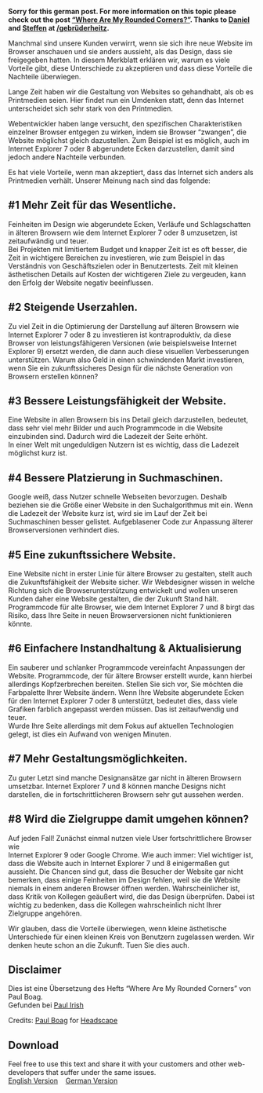 
<strong>Sorry for this german post. For more information on this topic please check out the post <a title="“Where Are My Rounded Corners?” – German Translation" href="https://hansreinl.de/archive/where-are-my-rounded-corners/">“Where Are My Rounded Corners?”</a>. Thanks to <a title="Daniel Heitz - Interaction Designer" href="http://dnlhtz.de/" target="_blank">Daniel</a> and <a title="Steffen Müller: TYPO3 blog" href="http://t3node.de/" target="_blank">Steffen</a> at <a title="/gebrüderheitz - TYPO3 and WordPress" href="http://gebruederheitz.de/" target="_blank">/gebrüderheitz</a>.</strong>

Manchmal sind unsere Kunden verwirrt, wenn sie sich ihre neue Website im Browser anschauen und sie anders aussieht, als das Design, dass sie freigegeben hatten. In diesem Merkblatt erklären wir, warum es viele Vorteile gibt, diese Unterschiede zu akzeptieren und dass diese Vorteile die Nachteile überwiegen.

Lange Zeit haben wir die Gestaltung von Websites so gehandhabt, als ob es Printmedien seien. Hier findet nun ein Umdenken statt, denn das Internet unterscheidet sich sehr stark von den Printmedien.

Webentwickler haben lange versucht, den spezifischen Charakteristiken einzelner Browser entgegen zu wirken, indem sie Browser “zwangen”, die Website möglichst gleich dazustellen. Zum Beispiel ist es möglich, auch im Internet Explorer 7 oder 8 abgerundete Ecken darzustellen, damit sind jedoch andere Nachteile verbunden.

Es hat viele Vorteile, wenn man akzeptiert, dass das Internet sich anders als Printmedien verhält. Unserer Meinung nach sind das folgende:

## #1 Mehr Zeit für das Wesentliche.

Feinheiten im Design wie abgerundete Ecken, Verläufe und Schlagschatten in älteren Browsern wie dem Internet Explorer 7 oder 8 umzusetzen, ist zeitaufwändig und teuer.<br>
Bei Projekten mit limitiertem Budget und knapper Zeit ist es oft besser, die Zeit in wichtigere Bereichen zu investieren, wie zum Beispiel in das Verständnis von Geschäftszielen oder in Benutzertests. Zeit mit kleinen ästhetischen Details auf Kosten der wichtigeren Ziele zu vergeuden, kann den Erfolg der Website negativ beeinflussen.

## #2 Steigende Userzahlen.

Zu viel Zeit in die Optimierung der Darstellung auf älteren Browsern wie Internet Explorer 7 oder 8 zu investieren ist kontraproduktiv, da diese Browser von leistungsfähigeren Versionen (wie beispielsweise Internet Explorer 9) ersetzt werden, die dann auch diese visuellen Verbesserungen unterstützen. Warum also Geld in einen schwindenden Markt investieren, wenn Sie ein zukunftssicheres Design für die nächste Generation von Browsern erstellen können?

## #3 Bessere Leistungsfähigkeit der Website.

Eine Website in allen Browsern bis ins Detail gleich darzustellen, bedeutet, dass sehr viel mehr Bilder und auch Programmcode in die Website einzubinden sind. Dadurch wird die Ladezeit der Seite erhöht.<br>
In einer Welt mit ungeduldigen Nutzern ist es wichtig, dass die Ladezeit möglichst kurz ist.

## #4 Bessere Platzierung in Suchmaschinen.

Google weiß, dass Nutzer schnelle Webseiten bevorzugen. Deshalb beziehen sie die Größe einer Website in den Suchalgorithmus mit ein. Wenn die Ladezeit der Website kurz ist, wird sie im Lauf der Zeit bei Suchmaschinen besser gelistet. Aufgeblasener Code zur Anpassung älterer Browserversionen verhindert dies.

## #5 Eine zukunftssichere Website.

Eine Website nicht in erster Linie für ältere Browser zu gestalten, stellt auch die Zukunftsfähigkeit der Website sicher. Wir Webdesigner wissen in welche Richtung sich die Browserunterstützung entwickelt und wollen unseren Kunden daher eine Website gestalten, die der Zukunft Stand hält. Programmcode für alte Browser, wie dem Internet Explorer 7 und 8 birgt das Risiko, dass Ihre Seite in neuen Browserversionen nicht funktionieren könnte.

## #6 Einfachere Instandhaltung &amp; Aktualisierung

Ein sauberer und schlanker Programmcode vereinfacht Anpassungen der Website. Programmcode, der für ältere Browser erstellt wurde, kann hierbei allerdings Kopfzerbrechen bereiten. Stellen Sie sich vor, Sie möchten die Farbpalette Ihrer Website ändern. Wenn Ihre Website abgerundete Ecken für den Internet Explorer 7 oder 8 unterstützt, bedeutet dies, dass viele Grafiken farblich angepasst werden müssen. Das ist zeitaufwendig und teuer.<br>
Wurde Ihre Seite allerdings mit dem Fokus auf aktuellen Technologien gelegt, ist dies ein Aufwand von wenigen Minuten.

## #7 Mehr Gestaltungsmöglichkeiten.

Zu guter Letzt sind manche Designansätze gar nicht in älteren Browsern umsetzbar. Internet Explorer 7 und 8 können manche Designs nicht darstellen, die in fortschrittlicheren Browsern sehr gut aussehen werden.

## #8 Wird die Zielgruppe damit umgehen können?

Auf jeden Fall! Zunächst einmal nutzen viele User fortschrittlichere Browser wie<br>
Internet Explorer 9 oder Google Chrome. Wie auch immer: Viel wichtiger ist, dass die Website auch in Internet Explorer 7 und 8 einigermaßen gut aussieht. Die Chancen sind gut, dass die Besucher der Website gar nicht bemerken, dass einige Feinheiten im Design fehlen, weil sie die Website niemals in einem anderen Browser öffnen werden. Wahrscheinlicher ist, dass Kritik von Kollegen geäußert wird, die das Design überprüfen. Dabei ist wichtig zu bedenken, dass die Kollegen wahrscheinlich nicht Ihrer Zielgruppe angehören.

Wir glauben, dass die Vorteile überwiegen, wenn kleine ästhetische Unterschiede für einen kleinen Kreis von Benutzern zugelassen werden. Wir denken heute schon an die Zukunft. Tuen Sie dies auch.

## Disclaimer

Dies ist eine Übersetzung des Hefts “Where Are My Rounded Corners” von Paul Boag.<br>
Gefunden bei <a title="Tiered, Adaptive Front-end Experiences" href="http://paulirish.com/2011/tiered-adaptive-front-end-experiences/" target="_blank">Paul Irish</a>

Credits: <a title="Mail Paul Boag" href="mailto:paul@headscape.co.uk" target="_blank"> Paul Boag</a> for <a title="Headscape" href="http://www.headscape.co.uk/" target="_blank">Headscape</a>

## Download

Feel free to use this text and share it with your customers and other web-developers that suffer under the same issues.<br>
<a class="button" title="&quot;Where Are My Rounded Corners&quot; - English version" href="http://dl.dropbox.com/u/228092/Factsheet-%20Where%20are%20my%20rounded%20corners.pdf" target="_blank">English Version</a>&nbsp;&nbsp;&nbsp;&nbsp;<a class="button" title="&quot;Where Are My Rounded Corners&quot; - German version" href="https://hansreinl.de/archive/wp-content/uploads/2011/10/Wosindmeinerundenecken.pdf" target="_blank">German Version</a>
